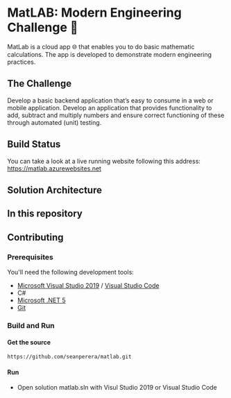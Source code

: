 # MatLAB: Modern Engineering Challenge :bicyclist:

MatLab is a cloud app :globe_with_meridians: that enables you to do basic mathematic calculations. 
The app is developed to demonstrate modern engineering practices.

## The Challenge
Develop a basic backend application that’s easy to consume in a web or mobile application. Develop an application that provides functionality to add, subtract and multiply numbers and ensure correct functioning of these through automated (unit) testing. 

## Build Status
You can take a look at a live running website following this address: https://matlab.azurewebsites.net


## Solution Architecture


## In this repository

## Contributing
### Prerequisites
You'll need the following development tools:
- [Microsoft Visual Studio 2019](https://visualstudio.microsoft.com/downloads/) / [Visual Studio Code](https://code.visualstudio.com/)
- C#
- [Microsoft .NET 5](https://dotnet.microsoft.com/download/dotnet/5.0)
- [Git](https://git-scm.com/)

### Build and Run
#### Get the source
```
https://github.com/seanperera/matlab.git
```
#### Run
- Open solution matlab.sln with Visul Studio 2019 or Visual Studio Code

